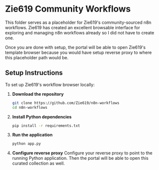 # Zie619 Community Workflows

This folder serves as a placeholder for Zie619's community-sourced n8n workflows. Zie619 has created an excellent browsable interface for exploring and managing n8n workflows already so I did not have to create one.

Once you are done with setup, the portal will be able to open Zie619's template browser because you would have setup reverse proxy to where this placeholder path would be.

## Setup Instructions

To set up Zie619's workflow browser locally:

1. **Download the repository**
   ```bash
   git clone https://github.com/Zie619/n8n-workflows
   cd n8n-workflows
   ```

2. **Install Python dependencies**
   ```bash
   pip install -r requirements.txt
   ```

3. **Run the application**
   ```bash
   python app.py
   ```

4. **Configure reverse proxy**
   Configure your reverse proxy to point to the running Python application. Then the portal will be able to open this curated collection as well.